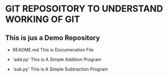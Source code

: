 # GIT REPOSOITORY TO UNDERSTAND WORKING OF GIT
## This is jus a Demo Repository

- README.md
	This is Documenation File

- 'add.py' This is A Simple Addition Program
- 'sub.py' This is A Simple Subtraction Program
